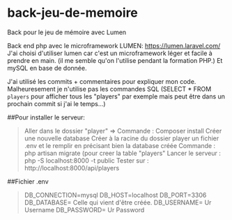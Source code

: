 # back-jeu-de-memoire
Back pour le jeu de mémoire avec Lumen

Back end php avec le microframework LUMEN: https://lumen.laravel.com/
J'ai choisi d'utiliser lumen car c'est un microframework léger et facile à prendre en main. 
(il me semble qu'on l'utilise pendant la formation PHP.)
Et mySQL en base de donnée. 

J'ai utilisé les commits + commentaires pour expliquer mon code. 
Malheuresement je n'utilise pas les commandes SQL 
(SELECT * FROM `players` pour afficher tous les "players" par exemple mais peut être dans un prochain commit si j'ai le temps...)

##Pour installer le serveur: 
> Aller dans le dossier "player" => Commande : Composer install
> Créer une nouvelle database
> Créer à la racine du dossier player un fichier .env et le remplir en précisant bien la database créée
> Commande : php artisan migrate (pour creer la table "players"
> Lancer le serveur : php -S localhost:8000 -t public 
> Tester sur : http://localhost:8000/api/players

##Fichier .env
> DB_CONNECTION=mysql
> DB_HOST=localhost
> DB_PORT=3306
> DB_DATABASE= Celle qui vient d'être créée. 
> DB_USERNAME= Ur Username
> DB_PASSWORD= Ur Password
